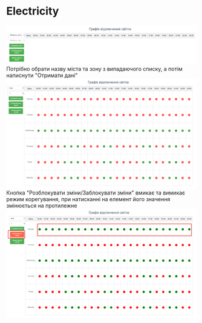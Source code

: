 # Electricity

![Alt text](img/1.png)
Потрібно обрати назву міста та зону з випадаючого списку, а потім написнути "Отримати дані"
![Alt text](img/2.png)
Кнопка "Розблокувати зміни/Заблокувати зміни" вмикає та вимикає режим корегування, при натисканні на елемент його значення змінюється на протилежне
![Alt text](img/3.png)
